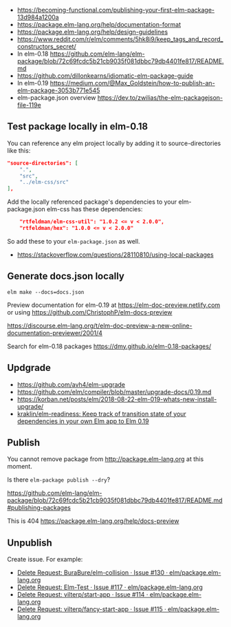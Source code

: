 - https://becoming-functional.com/publishing-your-first-elm-package-13d984a1200a
- https://package.elm-lang.org/help/documentation-format
- https://package.elm-lang.org/help/design-guidelines
- https://www.reddit.com/r/elm/comments/5hk8i9/keep_tags_and_record_constructors_secret/
- In elm-0.18 https://github.com/elm-lang/elm-package/blob/72c69fcdc5b21cb9035f081dbbc79db4401fe817/README.md 
- https://github.com/dillonkearns/idiomatic-elm-package-guide
- In elm-0.19 https://medium.com/@Max_Goldstein/how-to-publish-an-elm-package-3053b771e545
- elm-package.json overview https://dev.to/zwilias/the-elm-packagejson-file-119e

## Test package locally in elm-0.18

You can reference any elm project locally by adding it to source-directories like this:

```json
"source-directories": [
    ".",
    "src",
    "../elm-css/src"
],
```

Add the locally referenced package's dependencies to your elm-package.json
elm-css has these dependencies:

```json
    "rtfeldman/elm-css-util": "1.0.2 <= v < 2.0.0",
    "rtfeldman/hex": "1.0.0 <= v < 2.0.0"
```

So add these to your `elm-package.json` as well.

- https://stackoverflow.com/questions/28110810/using-local-packages

## Generate docs.json locally

`elm make --docs=docs.json`

Preview documentation for elm-0.19 at https://elm-doc-preview.netlify.com or using https://github.com/ChristophP/elm-docs-preview

https://discourse.elm-lang.org/t/elm-doc-preview-a-new-online-documentation-previewer/2001/4

Search for elm-0.18 packages https://dmy.github.io/elm-0.18-packages/

## Updgrade

- https://github.com/avh4/elm-upgrade
- https://github.com/elm/compiler/blob/master/upgrade-docs/0.19.md
- https://korban.net/posts/elm/2018-08-22-elm-019-whats-new-install-upgrade/
- [kraklin/elm-readiness: Keep track of transition state of your dependencies in your own Elm app to Elm 0.19](https://github.com/kraklin/elm-readiness)

## Publish

You cannot remove package from http://package.elm-lang.org at this moment.

Is there `elm-package publish --dry`?

https://github.com/elm-lang/elm-package/blob/72c69fcdc5b21cb9035f081dbbc79db4401fe817/README.md#publishing-packages

This is 404 https://package.elm-lang.org/help/docs-preview

## Unpublish

Create issue. For example:

- [Delete Request: BuraBure/elm-collision · Issue #130 · elm/package.elm-lang.org](https://github.com/elm/package.elm-lang.org/issues/130)
- [Delete Request: Elm-Test · Issue #117 · elm/package.elm-lang.org](https://github.com/elm/package.elm-lang.org/issues/117)
- [Delete Request: vilterp/start-app · Issue #114 · elm/package.elm-lang.org](https://github.com/elm/package.elm-lang.org/issues/114)
- [Delete Request: vilterp/fancy-start-app · Issue #115 · elm/package.elm-lang.org](https://github.com/elm/package.elm-lang.org/issues/115)

